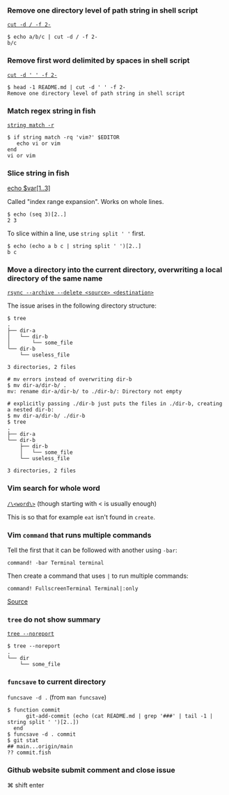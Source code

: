 ### Remove one directory level of path string in shell script

[`cut -d / -f 2-`](https://stackoverflow.com/a/47402740/1636613)

```fish
$ echo a/b/c | cut -d / -f 2-
b/c
```

### Remove first word delimited by spaces in shell script

[`cut -d ' ' -f 2-`](https://stackoverflow.com/a/7814456/1636613)

```fish
$ head -1 README.md | cut -d ' ' -f 2-
Remove one directory level of path string in shell script
```

### Match regex string in fish

[`string match -r`](https://fishshell.com/docs/current/cmds/string-match.html#match-regex-examples)

```fish
$ if string match -rq 'vim?' $EDITOR
   echo vi or vim
end
vi or vim
```

### Slice string in fish

[echo $var[1..3]](https://fishshell.com/docs/current/language.html#index-range-expansion)

Called "index range expansion". Works on whole lines.

```fish
$ echo (seq 3)[2..]
2 3
```

To slice within a line, use `string split ' '` first.

```
$ echo (echo a b c | string split ' ')[2..]
b c
```

### Move a directory into the current directory, overwriting a local directory of the same name

[`rsync --archive --delete <source> <destination>`](https://stackoverflow.com/a/53349667/1636613)

The issue arises in the following directory structure:

```
$ tree
.
├── dir-a
│   └── dir-b
│       └── some_file
└── dir-b
    └── useless_file

3 directories, 2 files

# mv errors instead of overwriting dir-b
$ mv dir-a/dir-b/ .
mv: rename dir-a/dir-b/ to ./dir-b/: Directory not empty

# explicitly passing ./dir-b just puts the files in ./dir-b, creating a nested dir-b:
$ mv dir-a/dir-b/ ./dir-b
$ tree
.
├── dir-a
└── dir-b
    ├── dir-b
    │   └── some_file
    └── useless_file

3 directories, 2 files
```

### Vim search for whole word

[`/\<word\>`](https://stackoverflow.com/a/3845287/1636613) (though starting with \< is usually enough)

This is so that for example `eat` isn't found in `create`.

### Vim `command` that runs multiple commands

Tell the first that it can be followed with another using `-bar`:

```viml
command! -bar Terminal terminal
```

Then create a command that uses `|` to run multiple commands:

```viml
command! FullscreenTerminal Terminal|:only
```

[Source](https://unix.stackexchange.com/a/144575/124123)

### `tree` do not show summary

[`tree --noreport`](https://manpages.ubuntu.com/manpages/trusty/man1/tree.1.html)

```fish
$ tree --noreport
.
└── dir
    └── some_file
```

### `funcsave` to current directory

`funcsave -d .` (from `man funcsave`)

```fish
$ function commit
      git-add-commit (echo (cat README.md | grep '###' | tail -1 | string split ' ')[2..])
  end
$ funcsave -d . commit
$ git stat
## main...origin/main
?? commit.fish
```

### Github website submit comment and close issue

⌘ shift enter
